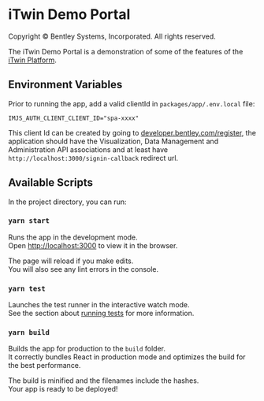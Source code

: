 # iTwin Demo Portal

Copyright © Bentley Systems, Incorporated. All rights reserved.

The iTwin Demo Portal is a demonstration of some of the features of the [iTwin Platform](https://developer.bentley.com/).

## Environment Variables

Prior to running the app, add a valid clientId in `packages/app/.env.local` file:

```
IMJS_AUTH_CLIENT_CLIENT_ID="spa-xxxx"
```

This client Id can be created by going to [developer.bentley.com/register](https://developer.bentley.com/register/), the application should have the Visualization, Data Management and Administration API associations and at least have `http://localhost:3000/signin-callback` redirect url.

## Available Scripts

In the project directory, you can run:

### `yarn start`

Runs the app in the development mode.\
Open [http://localhost:3000](http://localhost:3000) to view it in the browser.

The page will reload if you make edits.\
You will also see any lint errors in the console.

### `yarn test`

Launches the test runner in the interactive watch mode.\
See the section about [running tests](https://facebook.github.io/create-react-app/docs/running-tests) for more information.

### `yarn build`

Builds the app for production to the `build` folder.\
It correctly bundles React in production mode and optimizes the build for the best performance.

The build is minified and the filenames include the hashes.\
Your app is ready to be deployed!
